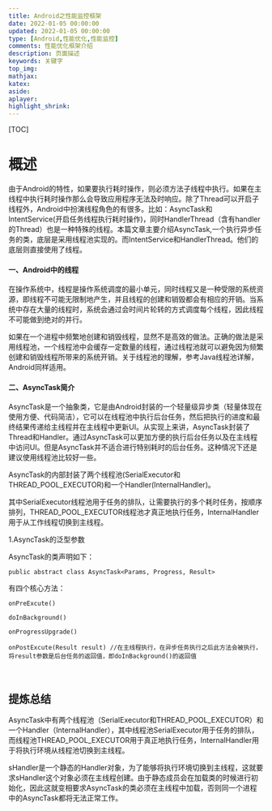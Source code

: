 ```yaml
---
title: Android之性能监控框架
date: 2022-01-05 00:00:00
updated: 2022-01-05 00:00:00
type: [Android,性能优化,性能监控]
comments: 性能优化框架介绍
description: 页面描述
keywords: 关键字
top_img:
mathjax:
katex:
aside:
aplayer:
highlight_shrink:
---
```




[TOC]

# 概述

由于Android的特性，如果要执行耗时操作，则必须方法子线程中执行。如果在主线程中执行耗时操作那么会导致应用程序无法及时响应。除了Thread可以开启子线程外，Android中扮演线程角色的有很多。比如：AsyncTask和IntentService(开启任务线程执行耗时操作)，同时HandlerThread（含有handler的Thread）也是一种特殊的线程。本篇文章主要介绍AsyncTask,一个执行异步任务的类，底层是采用线程池实现的。而IntentService和HandlerThread。他们的底层则直接使用了线程。

#### 一、Android中的线程

在操作系统中，线程是操作系统调度的最小单元，同时线程又是一种受限的系统资源，即线程不可能无限制地产生，并且线程的创建和销毁都会有相应的开销。当系统中存在大量的线程时，系统会通过会时间片轮转的方式调度每个线程，因此线程不可能做到绝对的并行。

如果在一个进程中频繁地创建和销毁线程，显然不是高效的做法。正确的做法是采用线程池，一个线程池中会缓存一定数量的线程，通过线程池就可以避免因为频繁创建和销毁线程所带来的系统开销。关于线程池的理解，参考Java线程池详解，Android同样适用。

#### 二、AsyncTask简介

AsyncTask是一个抽象类，它是由Android封装的一个轻量级异步类（轻量体现在使用方便、代码简洁），它可以在线程池中执行后台任务，然后把执行的进度和最终结果传递给主线程并在主线程中更新UI。从实现上来讲，AsyncTask封装了Thread和Handler。通过AsyncTask可以更加方便的执行后台任务以及在主线程中访问UI。但是AsyncTask并不适合进行特别耗时的后台任务。这种情况下还是建议使用线程池比较好一些。

AsyncTask的内部封装了两个线程池(SerialExecutor和THREAD_POOL_EXECUTOR)和一个Handler(InternalHandler)。

其中SerialExecutor线程池用于任务的排队，让需要执行的多个耗时任务，按顺序排列，THREAD_POOL_EXECUTOR线程池才真正地执行任务，InternalHandler用于从工作线程切换到主线程。


1.AsyncTask的泛型参数

AsyncTask的类声明如下：

```
public abstract class AsyncTask<Params, Progress, Result>
```


有四个核心方法：

```
onPreExcute()

doInBackground()
    
onProgressUpgrade()

onPostExcute(Result result) //在主线程执行，在异步任务执行之后此方法会被执行，将result参数是后台任务的返回值，即doInBackground()的返回值
```


​    



## 提炼总结

AsyncTask中有两个线程池（SerialExecutor和THREAD_POOL_EXECUTOR）和一个Handler（InternalHandler），其中线程池SerialExecutor用于任务的排队，而线程池THREAD_POOL_EXECUTOR用于真正地执行任务，InternalHandler用于将执行环境从线程池切换到主线程。

sHandler是一个静态的Handler对象，为了能够将执行环境切换到主线程，这就要求sHandler这个对象必须在主线程创建。由于静态成员会在加载类的时候进行初始化，因此这就变相要求AsyncTask的类必须在主线程中加载，否则同一个进程中的AsyncTask都将无法正常工作。